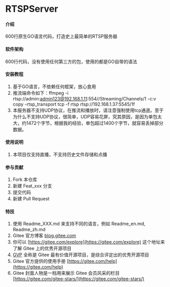 # RTSPServer

#### 介绍
600行原生GO语言代码，打造史上最简单的RTSP服务器

#### 软件架构
600行代码，没有使用任何第三方的包，使用的都是GO自带的语法


#### 安装教程

1.  基于GO语言，不依赖任何框架，放心食用
2.  推流端命令如下：ffmpeg -i rtsp://admin:admin123@192.168.1.11:554//Streaming/Channels/1 -c:v copy -rtsp_transport tcp -f rtsp rtsp://192.168.1.37:5545/1f
3.  本服务器不支持UDP协议，在推流和播放时，请注意强制使用tcp通道。至于为什么不支持UDP协议，很简单，UDP容易花屏，究其原因，是因为单包太大，约1472个字节，根据我的经验，单包超过1400个字节，就容易丢掉部分数据。
#### 使用说明

1.  本项目仅支持直播，不支持历史文件存储和点播

#### 参与贡献

1.  Fork 本仓库
2.  新建 Feat_xxx 分支
3.  提交代码
4.  新建 Pull Request


#### 特技

1.  使用 Readme\_XXX.md 来支持不同的语言，例如 Readme\_en.md, Readme\_zh.md
2.  Gitee 官方博客 [blog.gitee.com](https://blog.gitee.com)
3.  你可以 [https://gitee.com/explore](https://gitee.com/explore) 这个地址来了解 Gitee 上的优秀开源项目
4.  [GVP](https://gitee.com/gvp) 全称是 Gitee 最有价值开源项目，是综合评定出的优秀开源项目
5.  Gitee 官方提供的使用手册 [https://gitee.com/help](https://gitee.com/help)
6.  Gitee 封面人物是一档用来展示 Gitee 会员风采的栏目 [https://gitee.com/gitee-stars/](https://gitee.com/gitee-stars/)
